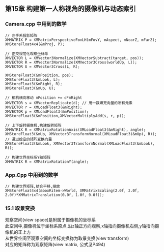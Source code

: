 ## 第15章 构建第一人称视角的摄像机与动态索引
### Camera.cpp 中用到的数学
```
// 左手系投影矩阵
XMMATRIX P = XMMatrixPerspectiveFovLH(mFovY, mAspect, mNearZ, mFarZ);
XMStoreFloat4x4(&mProj, P);

// 正交规范化观察坐标系
XMVECTOR L = XMVector3Normalize(XMVectorSubtract(target, pos));
XMVECTOR R = XMVector3Normalize(XMVector3Cross(worldUp, L));
XMVECTOR U = XMVector3Cross(L, R);

XMStoreFloat3(&mPosition, pos);
XMStoreFloat3(&mLook, L);
XMStoreFloat3(&mRight, R);
XMStoreFloat3(&mUp, U);

// 相机横向移动 mPosition += d*mRight
XMVECTOR s = XMVectorReplicate(d); // 用一数填充向量的所有元素
XMVECTOR r = XMLoadFloat3(&mRight);
XMVECTOR p = XMLoadFloat3(&mPosition);
XMStoreFloat3(&mPosition,XMVectorMultiplyAdd(s, r, p));

// 上下旋转摄像机,构建旋转矩阵
XMMATRIX R = XMMatrixRotationAxis(XMLoadFloat3(&mRight), angle);
XMStoreFloat3(&mUp, XMVector3TransformNormal(XMLoadFloat3(&mUp), R)); // 通过给定的矩阵变换向量
XMStoreFloat3(&mLook, XMVector3TransformNormal(XMLoadFloat3(&mLook), R));

// 构建世界坐标系Y轴矩阵
XMMATRIX R = XMMatrixRotationY(angle);
```
### App.Cpp 中用到的数学
```
// 构建世界矩阵,结合平移,缩放
XMStoreFloat4x4(&boxRitem->World, XMMatrixScaling(2.0f, 2.0f, 2.0f)*XMMatrixTranslation(0.0f, 1.0f, 0.0f));
```
### 15.1 取景变换
观察空间(view space)是附属于摄像机的坐标系  
此空间中,摄像机位于坐标系原点,沿z轴正方向观察,x轴指向摄像机右侧,y轴指向摄像机的正上方  
从世界空间至观察空间的坐标变换称为取景变换(view transform)  
对应的矩阵称为观察矩阵(view matrix, 公式见P494)  
